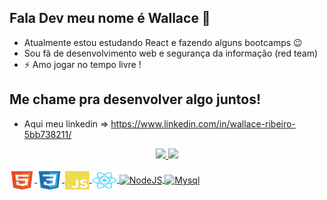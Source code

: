 ## Fala Dev meu nome é Wallace 👋

- Atualmente estou estudando React e fazendo alguns bootcamps 😉
- Sou fã de desenvolvimento web e segurança da informação (red team)
- ⚡ Amo jogar no tempo livre !

## Me chame pra desenvolver algo juntos!
- Aqui meu linkedin => https://www.linkedin.com/in/wallace-ribeiro-5bb738211/
 
<div align="center">
  <a href="https://github.com/WallaceRibeiro77">
  <img height="160em" src="https://github-readme-stats.vercel.app/api?username=WallaceRibeiro77&show_icons=true&theme=tokyonight&include_all_commits=true&count_private=true"/>
  <img height="160em" src="https://github-readme-stats.vercel.app/api/top-langs/?username=WallaceRibeiro77&layout=compact&langs_count=7&theme=tokyonight"/>
</div>
<div style="display: inline_block"><br>
  <img align="center" alt="HTML" height="30" width="40" src="https://raw.githubusercontent.com/devicons/devicon/master/icons/html5/html5-original.svg">
  <img align="center" alt="CSS" height="30" width="40" src="https://raw.githubusercontent.com/devicons/devicon/master/icons/css3/css3-original.svg">
  <img align="center" alt="Js" height="30" width="40" src="https://raw.githubusercontent.com/devicons/devicon/master/icons/javascript/javascript-plain.svg">
  <img align="center" alt="React" height="30" width="40" src="https://raw.githubusercontent.com/devicons/devicon/master/icons/react/react-original.svg">
  <img align="center" alt="NodeJS" height="30" width="40" src="https://cdn.jsdelivr.net/gh/devicons/devicon/icons/nodejs/nodejs-original.svg" />
  <img align="center" alt="Mysql" height="30" width="40"  src="https://cdn.jsdelivr.net/gh/devicons/devicon/icons/mysql/mysql-plain.svg" />
</div>

